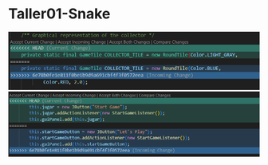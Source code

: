 # Taller01-Snake
![Error 1 Inegrante 3](https://github.com/caalmora/Taller01-Snake/blob/main/Imagenes/Error%201%20Integrante%203.png "Error 1 Inegrante 3")
![Error 2 Inegrante 3](https://github.com/caalmora/Taller01-Snake/blob/main/Imagenes/Error%202%20Integrante%203.png "Error 2 Inegrante 3")
